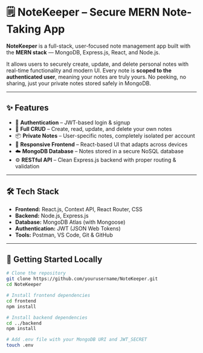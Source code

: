 # 🗒️ NoteKeeper – Secure MERN Note-Taking App

**NoteKeeper** is a full-stack, user-focused note management app built with the **MERN stack** — MongoDB, Express.js, React, and Node.js.

It allows users to securely create, update, and delete personal notes with real-time functionality and modern UI. Every note is **scoped to the authenticated user**, meaning your notes are truly yours. No peeking, no sharing, just your private notes stored safely in MongoDB.

---

## ✨ Features

- 🔐 **Authentication** – JWT-based login & signup
- 📝 **Full CRUD** – Create, read, update, and delete your own notes
- 📦 **Private Notes** – User-specific notes, completely isolated per account
- 💨 **Responsive Frontend** – React-based UI that adapts across devices
- ☁️ **MongoDB Database** – Notes stored in a secure NoSQL database
- ⚙️ **RESTful API** – Clean Express.js backend with proper routing & validation

---

## 🛠 Tech Stack

- **Frontend:** React.js, Context API, React Router, CSS
- **Backend:** Node.js, Express.js
- **Database:** MongoDB Atlas (with Mongoose)
- **Authentication:** JWT (JSON Web Tokens)
- **Tools:** Postman, VS Code, Git & GitHub

---

## 🚀 Getting Started Locally

```bash
# Clone the repository
git clone https://github.com/yourusername/NoteKeeper.git
cd NoteKeeper

# Install frontend dependencies
cd frontend
npm install

# Install backend dependencies
cd ../backend
npm install

# Add .env file with your MongoDB URI and JWT_SECRET
touch .env
